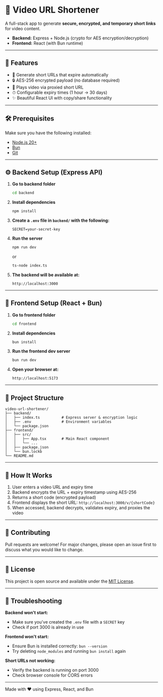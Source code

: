 # 🎥 Video URL Shortener

A full-stack app to generate **secure, encrypted, and temporary short links** for video content.  
- **Backend:** Express + Node.js (crypto for AES encryption/decryption)  
- **Frontend:** React (with Bun runtime)  

---

## 🚀 Features
- 🔗 Generate short URLs that expire automatically  
- 🔒 AES-256 encrypted payload (no database required)  
- 🎥 Plays video via proxied short URL  
- ⏱ Configurable expiry times (1 hour → 30 days)  
- ✨ Beautiful React UI with copy/share functionality  

---

## 🛠️ Prerequisites
Make sure you have the following installed:

- [Node.js 20+](https://nodejs.org/)  
- [Bun](https://bun.sh/)  
- [Git](https://git-scm.com/)  

---

## ⚙️ Backend Setup (Express API)

1. **Go to backend folder**  
   ```bash
   cd backend
   ```

2. **Install dependencies**
   ```bash
   npm install
   ```

3. **Create a `.env` file in `backend/` with the following:**
   ```env
   SECRET=your-secret-key
   ```

4. **Run the server**
   ```bash
   npm run dev
   ```
   
   or
   
   ```bash
   ts-node index.ts
   ```

5. **The backend will be available at:**
   ```
   http://localhost:3000
   ```

---

## 🎨 Frontend Setup (React + Bun)

1. **Go to frontend folder**
   ```bash
   cd frontend
   ```

2. **Install dependencies**
   ```bash
   bun install
   ```

3. **Run the frontend dev server**
   ```bash
   bun run dev
   ```

4. **Open your browser at:**
   ```
   http://localhost:5173
   ```

---

## 📁 Project Structure

```
video-url-shortener/
├── backend/
│   ├── index.ts          # Express server & encryption logic
│   ├── .env              # Environment variables
│   └── package.json
├── frontend/
│   ├── src/
│   │   ├── App.tsx       # Main React component
│   │   └── ...
│   ├── package.json
│   └── bun.lockb
└── README.md
```

---

## 🔐 How It Works

1. User enters a video URL and expiry time
2. Backend encrypts the URL + expiry timestamp using AES-256
3. Returns a short code (encrypted payload)
4. Frontend displays the short URL: `http://localhost:3000/v/{shortCode}`
5. When accessed, backend decrypts, validates expiry, and proxies the video

---

## 🤝 Contributing

Pull requests are welcome! For major changes, please open an issue first to discuss what you would like to change.

---

## 📄 License

This project is open source and available under the [MIT License](LICENSE).

---

## 🐛 Troubleshooting

**Backend won't start:**
- Make sure you've created the `.env` file with a `SECRET` key
- Check if port 3000 is already in use

**Frontend won't start:**
- Ensure Bun is installed correctly: `bun --version`
- Try deleting `node_modules` and running `bun install` again

**Short URLs not working:**
- Verify the backend is running on port 3000
- Check browser console for CORS errors

---

Made with ❤️ using Express, React, and Bun